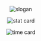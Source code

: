 
<div align="center" display="flex" width="100%">

<!-- top -->
![slogan]

<!-- stats -->
![stat card] 
<!-- ![langs card] -->

![time card]

</div>

<!-- #### -->

<!-- variables -->
[stat card]: https://github-readme-stats.vercel.app/api?username=neod3v&count_private=true&show_icons=true&theme=discord_old_blurple&border_radius=25&layout=compact&custom_title=Overall+Stats&langs_count=6&hide_border=true&icon_color=F7DF1E&bg_color=000&title_color=F7DF1E
[langs card]: https://github-readme-stats.vercel.app/api/top-langs/?username=neod3v&count_private=true&show_icons=true&theme=discord_old_blurple&border_radius=25&layout=compact&custom_title=Top+Langs&hide_border=true&card_width=100%25
[time card]: https://github-readme-stats.vercel.app/api/wakatime?username=neod3v&layout=compact&theme=discord_old_blurple&custom_title=Time+Spent+Coding&hide_border=true&border_radius=25&icon_color=F7DF1E&bg_color=000&title_color=F7DF1E
[slogan]: https://img.shields.io/static/v1?label=&message=Alienated+Seven-head+Techy&color=000&style=for-the-badge&logo=ghost&logoColor=F7DF1E

<!-- Links -->
<!-- https://dev.to/tolentinoel/show-your-style-on-your-github-readme-2129 -->
<!-- https://placeholder.com -->
<!-- https://github.com/anuraghazra/github-readme-stats -->
<!-- https://shields.io -->
<!-- https://forthebadge.com -->
